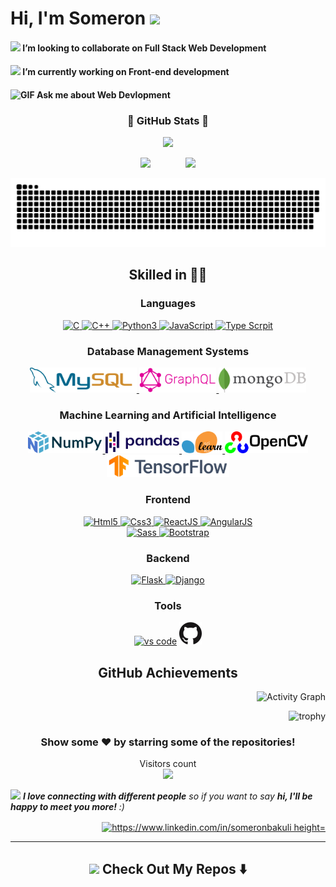 <p align="left">
<h1>Hi, I'm Someron <img src="https://user-images.githubusercontent.com/5713670/87202985-820dcb80-c2b6-11ea-9f56-7ec461c497c3.gif" width="50"></h1>
</p>

#### <img src="https://github.com/TheDudeThatCode/TheDudeThatCode/blob/master/Assets/Developer.gif" width="40px">  I’m looking to collaborate on Full Stack Web Development
#### <img src="https://media.giphy.com/media/WUlplcMpOCEmTGBtBW/giphy.gif" width="40px"> I’m currently working on Front-end development
#### <img alt="GIF" src="https://github.com/TheDudeThatCode/TheDudeThatCode/blob/master/Assets/hmm.gif" width="30vw" /> Ask me about Web Devlopment

<div align="center">
  
### 🚀 GitHub Stats 🚀
<p align="center">
  <img src="https://github-readme-streak-stats.herokuapp.com/?user=somerongit">
</p>

<p >
<img src="https://github-readme-stats.vercel.app/api/top-langs/?username=somerongit&layout=compact" width="37%">&nbsp; &nbsp; &nbsp; &nbsp; &nbsp; &nbsp; &nbsp; 
<img src="https://github-readme-stats.vercel.app/api?username=somerongit&show_icons=true" width="44%">
</p>
</div>

<div align="center">
<img  alt="Snake Game"  src="https://github.com/somerongit/somerongit/blob/main/github-contribution-somerongit-grid-snake.svg" />
</div>

<div align="center">
  
## Skilled in 👨‍💻 

### Languages 
  [ <img height="40" title="C"             alt="C"          src="https://img.icons8.com/color/100/000000/c-programming.svg"       /> ](https://isocpp.org/)
[ <img height="40" title="C++"           alt="C++"        src="https://img.icons8.com/color/100/000000/c-plus-plus-logo.svg"    /> ](https://isocpp.org/)
[ <img height="40" title="Python3"       alt="Python3"    src="https://img.icons8.com/color/100/000000/python.svg"              /> ](https://www.python.org/)
[ <img height="40" title="JavaScript"    alt="JavaScript" src="https://img.icons8.com/color/100/000000/javascript.svg"          /> ](https://www.javascript.com/)
[ <img height="40" title="Type Scrpit" alt="Type Scrpit"  src="https://cdn.iconscout.com/icon/free/png-512/typescript-1174965.png"                /> ](https://www.typescriptlang.org/)


### Database Management Systems

[ <img height="40" title="MySQL"      alt="MySQL"      src="https://raw.githubusercontent.com/DipadityaDas/DipadityaDas/master/img/mysql.svg"     /> ](https://www.mysql.com/)
[ <img height="40" title="GraphQL"    alt="GraphQL"    src="https://raw.githubusercontent.com/DipadityaDas/DipadityaDas/master/img/graphql.svg"   /> ](https://graphql.org/)
[ <img height="40" title="MongoDB"    alt="MongoDB"    src="https://raw.githubusercontent.com/DipadityaDas/DipadityaDas/master/img/mongodb.svg"   /> ](https://www.mongodb.com/)


### Machine Learning and Artificial Intelligence

[ <img height="35" title="NumPy"        alt="NumPy"        src="https://raw.githubusercontent.com/DipadityaDas/DipadityaDas/master/img/numpy.svg"     /> ](https://numpy.org/)
[ <img height="35" title="Pandas"       alt="Pandas"       src="https://raw.githubusercontent.com/DipadityaDas/DipadityaDas/master/img/pandas.svg"    /> ](https://pandas.pydata.org/)
[ <img height="35" title="Scikit-Learn" alt="Scikit-Learn" src="https://raw.githubusercontent.com/DipadityaDas/DipadityaDas/master/img/scikit.svg"    /> ](https://scikit-learn.org/stable/)
[ <img height="35" title="OpenCV"       alt="OpenCV"       src="https://raw.githubusercontent.com/DipadityaDas/DipadityaDas/master/img/opencv.svg"    /> ](https://opencv.org/)
[ <img height="35" title="TensorFlow"   alt="Tensorflow"   src="https://raw.githubusercontent.com/DipadityaDas/DipadityaDas/master/img/tensorflow.svg"/> ](https://www.tensorflow.org/)

### Frontend 

  [ <img height="40" title="HTML5"     alt="Html5"     src="https://img.icons8.com/color/100/000000/html-5.svg"                    /> ](https://developer.mozilla.org/en-US/docs/Web/Guide/HTML/HTML5)
[ <img height="40" title="CSS3"      alt="Css3"      src="https://img.icons8.com/color/100/000000/css3.svg"                      /> ](https://developer.mozilla.org/en-US/docs/Archive/CSS3)
[ <img height="40" title="ReactJS"   alt="ReactJS"   src="https://www.vectorlogo.zone/logos/reactjs/reactjs-ar21.svg"            /> ](https://reactjs.org/)
[ <img height="40" title="AngularJS" alt="AngularJS" src="https://www.vectorlogo.zone/logos/angular/angular-ar21.svg"            /> ](https://angularjs.org/)  
[ <img height="40" title="Sass"   alt="Sass"   src="https://sass-lang.com/assets/img/logos/logo-b6e1ef6e.svg"            /> ](https://sass-lang.com/)
[ <img height="40" title="Bootstrap" alt="Bootstrap" src="https://www.drupal.org/files/project-images/bootstrap-stack.png"            /> ](https://getbootstrap.com/)


### Backend 

[ <img height="40" title="Flask"     alt="Flask"     src="https://www.vectorlogo.zone/logos/pocoo_flask/pocoo_flask-ar21.svg"    /> ](https://palletsprojects.com/p/flask/)
[ <img height="40" title="Django"    alt="Django"    src="https://www.vectorlogo.zone/logos/djangoproject/djangoproject-ar21.svg"/> ](https://www.djangoproject.com/)


### Tools 

[<img  alt="vs code" width="35px" src="https://upload.wikimedia.org/wikipedia/commons/thumb/2/2d/Visual_Studio_Code_1.18_icon.svg/1200px-Visual_Studio_Code_1.18_icon.svg.png" />](https://code.visualstudio.com/)
[<img  alt="GitHub" width="36px" src="https://raw.githubusercontent.com/github/explore/78df643247d429f6cc873026c0622819ad797942/topics/github/github.png" />](https://github.com/)
</div>


  <div align="center">
  
## GitHub Achievements 
</div>

<div align="right">
  
  ![Activity Graph](https://activity-graph.herokuapp.com/graph?username=somerongit&theme=github)
  
![trophy](https://github-profile-trophy.vercel.app/?username=somerongit&rank=B,C,AA)
  
</div>

  
  <div align="center">
  
### Show some ❤️ by starring some of the repositories!
  
<p align="center"> 
  Visitors count<br>
  <img src="https://profile-counter.glitch.me/somerongit/count.svg" />
</p>

</div>


<img src="https://media.giphy.com/media/LnQjpWaON8nhr21vNW/giphy.gif" width="60"> <em><b>I love connecting with different people</b> so if you want to say <b>hi, I'll be happy to meet you more!</b> :)</em>

<p align="right">
<a href="https://linkedin.com/in/someronbakuli/" target="blank"><img align="center" src="https://cdn.jsdelivr.net/npm/simple-icons@3.0.1/icons/linkedin.svg" alt="https://www.linkedin.com/in/someronbakuli height="30" width="40" /></a>
</p>
  
  <hr>

<h2  align="center"><img src = "https://media1.giphy.com/media/JZ40cnfnN11KycrvMF/giphy.gif?cid=ecf05e47a0n3gi1bfqntqmob8g9aid1oyj2wr3ds3mg700bl&rid=giphy.gif" width = 30px> Check Out My Repos ⬇️ </h2>

<!--
  ### Education 🎓  ### Projects 🐾  ### Public talks 🗣️  ### Contributions 💡  ### Skills 🛠️  ### Certifications 📜  ### Awards 🏆  ###Conference participation 📈
  ### Hackathon participation 💻 ### Github Stats ⭐ ✨ _special_ ✨ repository
## Stargazers
[![Stargazers repo roster for @waylonwalker/waylonwalker](https://reporoster.com/stars/somerongit/somerongit)](https://github.com/somerongit/somerongit/stargazers)
  
  **I'm a night 🦉** 

```text
🌞 Morning    4 commits      ████░░░░░░░░░░░░░░░░░░░░░   16.0% 
🌆 Daytime    6 commits      ██████░░░░░░░░░░░░░░░░░░░   24.0% 
🌃 Evening    15 commits     ███████████████░░░░░░░░░░   60.0% 
🌙 Night      0 commits      ░░░░░░░░░░░░░░░░░░░░░░░░░   0.0%

```
📅 **I'm Most Productive on Wednesdays** 

```text
Monday       0 commits      ░░░░░░░░░░░░░░░░░░░░░░░░░   0.0% 
Tuesday      2 commits      ██░░░░░░░░░░░░░░░░░░░░░░░   8.0% 
Wednesday    7 commits      ███████░░░░░░░░░░░░░░░░░░   28.0% 
Thursday     2 commits      ██░░░░░░░░░░░░░░░░░░░░░░░   8.0% 
Friday       5 commits      █████░░░░░░░░░░░░░░░░░░░░   20.0% 
Saturday     2 commits      ██░░░░░░░░░░░░░░░░░░░░░░░   8.0% 
Sunday       7 commits      ███████░░░░░░░░░░░░░░░░░░   28.0%

```


📊 **This week I spent my time on** 

```text
💬 Languages: 
Python                   17 hrs 1 min        █████████████████░░░░░░░░   69.47% 
SQL                      2 hrs 54 mins       ███░░░░░░░░░░░░░░░░░░░░░░   11.83% 
Bash                     2 hrs 27 mins       ██░░░░░░░░░░░░░░░░░░░░░░░   10.05% 
Markdown                 1 hr 12 mins        █░░░░░░░░░░░░░░░░░░░░░░░░   4.92% 
Docker                   16 mins             ░░░░░░░░░░░░░░░░░░░░░░░░░   1.13%

🔥 Editors: 
PyCharm                  24 hrs 30 mins      █████████████████████████   100.0%

💻 Operating Systems: 
Mac                      24 hrs 30 mins      █████████████████████████   100.0%

```
-->
